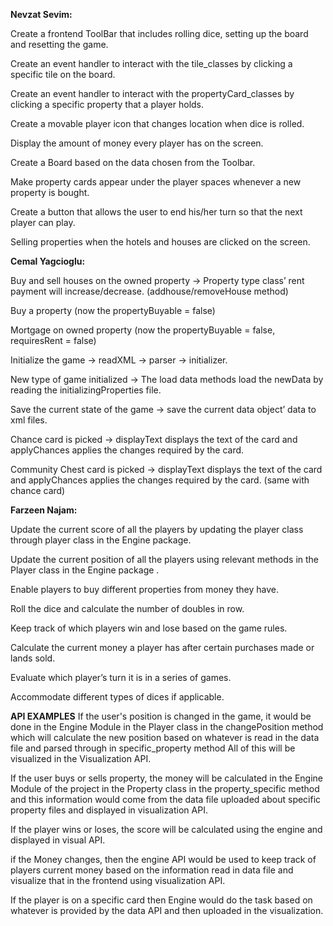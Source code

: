 **Nevzat Sevim:**  

Create a frontend ToolBar that includes rolling dice, setting up the board and resetting the game.

Create an event handler to interact with the tile_classes by clicking a specific tile on the board.

Create an event handler to interact with the propertyCard_classes by clicking a specific property that a player holds.

Create a movable player icon that changes location when dice is rolled.

Display the amount of money every player has on the screen.

Create a Board based on the data chosen from the Toolbar.

Make property cards appear under the player spaces whenever a new property is bought.

Create a button that allows the user to end his/her turn so that the next player can play.

Selling properties when the hotels and houses are clicked on the screen.


**Cemal Yagcioglu:**

Buy and sell houses on the owned property → Property type class’ rent payment will increase/decrease. (addhouse/removeHouse method)

Buy a property (now the propertyBuyable = false)

Mortgage on owned property (now the propertyBuyable = false, requiresRent = false)

Initialize the game →  readXML  → parser → initializer. 

New type of game initialized → The load data methods load the newData by reading the initializingProperties file.

Save the current state of the game → save the current data object’ data to xml files. 

Chance card is picked → displayText displays the text of the card and applyChances applies the changes required by the card. 

Community Chest card is picked → displayText displays the text of the card and applyChances applies the changes required by the card.   (same with chance card)

**Farzeen Najam:**

Update the current score of all the players by updating the player class through player class in the Engine package.

Update the current position of all the players using relevant methods in the Player class in the Engine package .

Enable players to buy different properties from money they have.

Roll the dice and calculate the number of doubles in row.

Keep track of which players win and lose based on the game rules.

Calculate the current money a player has after certain purchases made or lands sold.

Evaluate which player’s turn it is in a series of games.

Accommodate different types of dices if applicable.


**API EXAMPLES**
If the user's position is changed in the game, it would be done in the Engine Module
in the Player class in the changePosition method which will calculate the new position
based on whatever is read in the data file and parsed through in specific_property method 
All of this will be visualized in the Visualization API.

If the user buys or sells property, the money will be calculated in the Engine Module
of the project in the Property class in the property_specific method and this
information would come from the data file uploaded about specific property files 
and displayed in visualization API.

If the player wins or loses, the score will be calculated using the engine and displayed 
in visual API.

if the Money changes, then the engine API would be used to keep track of
players current money based on the information read in data file and visualize that 
in the frontend using visualization API.

If the player is on a specific card then Engine would do the task based on whatever
is provided by the data API and then uploaded in the visualization.




